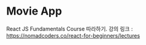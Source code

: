 # Movie App
React JS Fundamentals Course 따라하기.
강의 링크 : https://nomadcoders.co/react-for-beginners/lectures